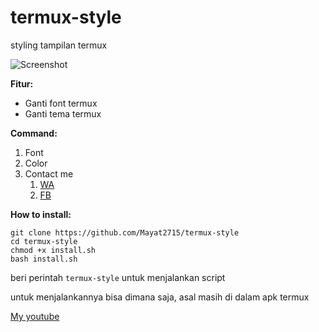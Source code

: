# termux-style
styling tampilan termux

![Screenshot](https://i.ibb.co/sQtFh1b/IMG-20190711-203737.jpg)

**Fitur:**
- Ganti font termux
- Ganti tema termux

**Command:**
1. Font
2. Color
3. Contact me
    1. [WA](https://wa.me/62895640466851)
    2. [FB](https://fb.me/mayat.mayat.58555)
    
**How to install:**
```
git clone https://github.com/Mayat2715/termux-style
cd termux-style
chmod +x install.sh
bash install.sh
```

beri perintah `termux-style` untuk menjalankan script

untuk menjalankannya bisa dimana saja, asal masih di dalam apk termux

[My youtube](https://www.youtube.com/channel/UCDSyfwTioLDAHSP7yegPqxw)

